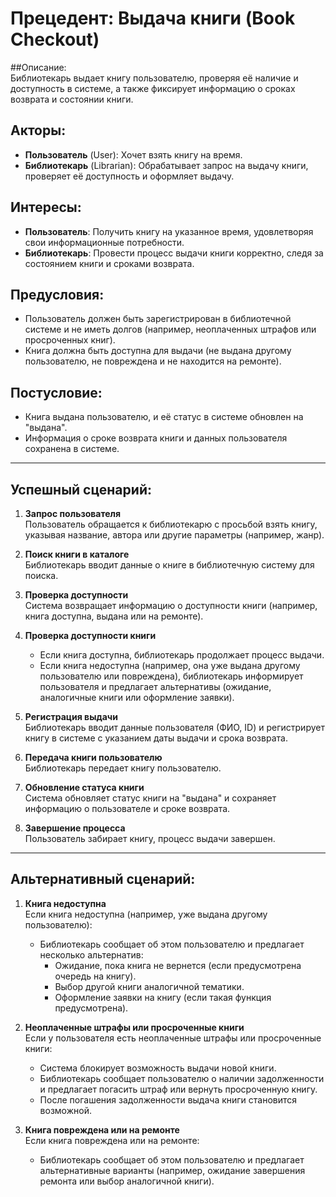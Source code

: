 # Прецедент: Выдача книги (Book Checkout)

##Описание:  
Библиотекарь выдает книгу пользователю, проверяя её наличие и доступность в системе, а также фиксирует информацию о сроках возврата и состоянии книги.

## Акторы:
- **Пользователь** (User): Хочет взять книгу на время.
- **Библиотекарь** (Librarian): Обрабатывает запрос на выдачу книги, проверяет её доступность и оформляет выдачу.

## Интересы:
- **Пользователь**: Получить книгу на указанное время, удовлетворяя свои информационные потребности.
- **Библиотекарь**: Провести процесс выдачи книги корректно, следя за состоянием книги и сроками возврата.

## Предусловия:
- Пользователь должен быть зарегистрирован в библиотечной системе и не иметь долгов (например, неоплаченных штрафов или просроченных книг).
- Книга должна быть доступна для выдачи (не выдана другому пользователю, не повреждена и не находится на ремонте).

## Постусловие:
- Книга выдана пользователю, и её статус в системе обновлен на "выдана".
- Информация о сроке возврата книги и данных пользователя сохранена в системе.

---

## Успешный сценарий:

1. **Запрос пользователя**  
   Пользователь обращается к библиотекарю с просьбой взять книгу, указывая название, автора или другие параметры (например, жанр).

2. **Поиск книги в каталоге**  
   Библиотекарь вводит данные о книге в библиотечную систему для поиска.

3. **Проверка доступности**  
   Система возвращает информацию о доступности книги (например, книга доступна, выдана или на ремонте).
   
4. **Проверка доступности книги**  
   - Если книга доступна, библиотекарь продолжает процесс выдачи.
   - Если книга недоступна (например, она уже выдана другому пользователю или повреждена), библиотекарь информирует пользователя и предлагает альтернативы (ожидание, аналогичные книги или оформление заявки).

5. **Регистрация выдачи**  
   Библиотекарь вводит данные пользователя (ФИО, ID) и регистрирует книгу в системе с указанием даты выдачи и срока возврата.

6. **Передача книги пользователю**  
   Библиотекарь передает книгу пользователю.

7. **Обновление статуса книги**  
   Система обновляет статус книги на "выдана" и сохраняет информацию о пользователе и сроке возврата.

8. **Завершение процесса**  
   Пользователь забирает книгу, процесс выдачи завершен.

---

## Альтернативный сценарий:

1. **Книга недоступна**  
   Если книга недоступна (например, уже выдана другому пользователю):
   - Библиотекарь сообщает об этом пользователю и предлагает несколько альтернатив:
     - Ожидание, пока книга не вернется (если предусмотрена очередь на книгу).
     - Выбор другой книги аналогичной тематики.
     - Оформление заявки на книгу (если такая функция предусмотрена).

2. **Неоплаченные штрафы или просроченные книги**  
   Если у пользователя есть неоплаченные штрафы или просроченные книги:
   - Система блокирует возможность выдачи новой книги.
   - Библиотекарь сообщает пользователю о наличии задолженности и предлагает погасить штраф или вернуть просроченную книгу.
   - После погашения задолженности выдача книги становится возможной.

3. **Книга повреждена или на ремонте**  
   Если книга повреждена или на ремонте:
   - Библиотекарь сообщает об этом пользователю и предлагает альтернативные варианты (например, ожидание завершения ремонта или выбор аналогичной книги).
